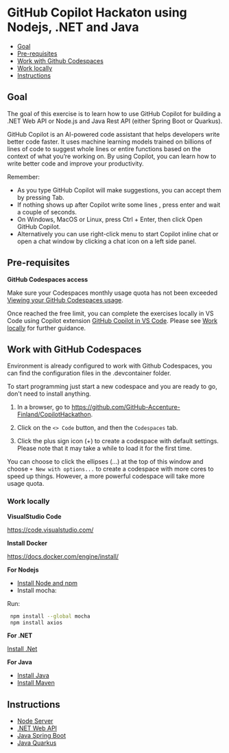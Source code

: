 # GitHub Copilot Hackaton using Nodejs, .NET and Java 

- [Goal](#goal)
- [Pre-requisites](#pre-requisites)
- [Work with Github Codespaces](#work-with-github-codespaces)
- [Work locally](#work-locally)
- [Instructions](#instructions)

## Goal

The goal of this exercise is to learn how to use GitHub Copilot for building a .NET Web API or Node.js and Java Rest API (either Spring Boot or Quarkus).

GitHub Copilot is an AI-powered code assistant that helps developers write better code faster. It uses machine learning models trained on billions of lines of code to suggest whole lines or entire functions based on the context of what you’re working on. By using Copilot, you can learn how to write better code and improve your productivity.

Remember:

- As you type GitHub Copilot will make suggestions, you can accept them by pressing Tab.
- If nothing shows up after Copilot write some lines , press enter and wait a couple of seconds.
- On Windows, MacOS or Linux, press Ctrl + Enter, then click Open GitHub Copilot.
- Alternatively you can use right-click menu to start Copilot inline chat or open a chat window by clicking a chat icon on a left side panel.

## Pre-requisites

**GitHub Codespaces access**

Make sure your Codespaces monthly usage quota has not been exceeded [Viewing your GitHub Codespaces usage]( https://docs.github.com/en/billing/managing-billing-for-github-codespaces/viewing-your-github-codespaces-usage). 

Once reached the free limit, you can complete the exercises locally in VS Code using Copilot extension [GitHub Copilot in VS Code](https://code.visualstudio.com/docs/editor/github-copilot).
Please see [Work locally](#work-locally) for further guidance.

## Work with GitHub Codespaces

Environment is already configured to work with Github Codespaces, you can find the configuration files in the .devcontainer folder.

To start programming just start a new codespace and you are ready to go, don't need to install anything.

1. In a browser, go to https://github.com/GitHub-Accenture-Finland/CopilotHackathon.

2. Click on the `<> Code` button, and then the `Codespaces` tab.

3. Click the plus sign icon (+) to create a codespace with default settings. Please note that it may take a while to load it for the first time.

You can choose to click the ellipses (...) at the top of this window and choose `+ New with options...` to create a codespace with more cores to speed up things.
However, a more powerful codespace will take more usage quota.

### Work locally

**VisualStudio Code**

https://code.visualstudio.com/

**Install Docker**

https://docs.docker.com/engine/install/

**For Nodejs**

- [Install Node and npm](https://docs.npmjs.com/downloading-and-installing-node-js-and-npm)
- Install mocha: 

Run:

``` bash
 npm install --global mocha
 npm install axios
```

**For .NET**

[Install .Net](https://dotnet.microsoft.com/download)

**For Java**

- [Install Java](https://learn.microsoft.com/en-us/java/openjdk/install)
- [Install Maven](https://maven.apache.org/install.html)


## Instructions

- [Node Server](./exercisefiles/node/README.md)
- [.NET Web API](./exercisefiles/dotnet/README.md)
- [Java Spring Boot](./exercisefiles/springboot/README.md)
- [Java Quarkus](./exercisefiles/quarkus/README.md)
